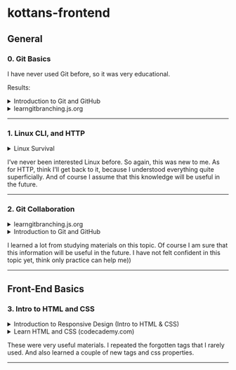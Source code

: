 # **kottans-frontend** 

## **General**

### 0. Git Basics

I have never used Git before, so it was very educational. 

Results:
<details><summary>Introduction to Git and GitHub</summary>

   1. ![IntroductionGit_1](https://github.com/natayakovleva/kottans-frontend/blob/main/Git_Basics/IntroductionGit_1.png?raw=true)
   1. ![IntroductionGit_2](https://github.com/natayakovleva/kottans-frontend/blob/main/Git_Basics/IntroductionGit_2.png?raw=true)

</details>


<details><summary>learngitbranching.js.org</summary>

   1. ![learngitbranching_1](https://github.com/natayakovleva/kottans-frontend/blob/main/Git_Basics/learngit_1.png?raw=true)
   1. ![learngitbranching_2](https://github.com/natayakovleva/kottans-frontend/blob/main/Git_Basics/learngit_2.png?raw=true)

</details>

____

### 1. Linux CLI, and HTTP

<details><summary>Linux Survival</summary>

![Linux_Survival](https://github.com/natayakovleva/kottans-frontend/blob/main/task_linux_cli/Linux_Survival.png?raw=true)

</details>

I’ve never been interested Linux before. So again, this was new to me. 
As for HTTP, think I’ll get back to it, because I understood everything quite superficially. And of course I assume that this knowledge will be useful in the future.

____

### 2. Git Collaboration

<details><summary>learngitbranching.js.org</summary>

1. ![learngitbranching_1](https://github.com/natayakovleva/kottans-frontend/blob/main/task_git_collaboration/learngitbranching_1.png?raw=true)

1. ![learngitbranching_2](https://github.com/natayakovleva/kottans-frontend/blob/main/task_git_collaboration/learngitbranching_2.png?raw=true)

</details>

<details><summary>Introduction to Git and GitHub</summary>

1. ![Introduction to Git and GitHub week_3](https://github.com/natayakovleva/kottans-frontend/blob/main/task_git_collaboration/Introduction%20to%20Git%20and%20GitHub%20week_3.png?raw=true)

1. ![Introduction to Git and GitHub week_4](https://github.com/natayakovleva/kottans-frontend/blob/main/task_git_collaboration/Introduction%20to%20Git%20and%20GitHub%20week_4.png?raw=true)

</details>

I learned a lot from studying materials on this topic. Of course I am sure that this information will be useful in the future. I have not felt confident in this topic yet, think only practice can help me))

____

## **Front-End Basics**

### 3. Intro to HTML and CSS

<details><summary>Introduction to Responsive Design (Intro to HTML & CSS)</summary>

   1. ![IntroductionHTML&CSS_1](https://github.com/natayakovleva/kottans-frontend/blob/main/task_html_css_intro/IntroductionHTML&CSS_1.png?raw=true)
   2. ![IntroductionHTML&CSS_2](https://github.com/natayakovleva/kottans-frontend/blob/main/task_html_css_intro/IntroductionHTML&CSS_2.png?raw=true)

</details>


<details><summary>Learn HTML and CSS (codecademy.com)</summary>

   ![LearnHTML&CSS](https://github.com/natayakovleva/kottans-frontend/blob/main/task_html_css_intro/LearnHTML&CSS.png?raw=true)

</details>


These were very useful materials. I repeated the forgotten tags that I rarely used. And also learned a couple of new tags and css properties. 

_____
